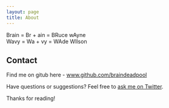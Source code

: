 ```yaml
---
layout: page
title: About
---
```


<p class="message">
  <span>Brain = Br + ain = BRuce wAyne</span>
  <br/>
  <span>Wavy = Wa + vy = WAde WIlson</span>
</p>

## Contact
Find me on gitub here - www.github.com/braindeadpool

Have questions or suggestions? Feel free to [ask me on Twitter](https://twitter.com/wavybrain).

Thanks for reading!
